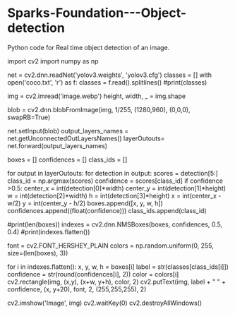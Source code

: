# Sparks-Foundation---Object-detection
Python code for Real time object detection of an image.

import cv2
import numpy as np

net = cv2.dnn.readNet('yolov3.weights', 'yolov3.cfg')
classes = []
with open('coco.txt', 'r') as f:
    classes = f.read().splitlines()
#print(classes)

img = cv2.imread('image.webp')
height, width, _ = img.shape

blob = cv2.dnn.blobFromImage(img, 1/255, (1280,960), (0,0,0), swapRB=True)

net.setInput(blob)
output_layers_names = net.getUnconnectedOutLayersNames()
layerOutouts= net.forward(output_layers_names)

boxes = []
confidences = []
class_ids = []

for output in layerOutouts:
    for detection in output:
        scores = detection[5:]
        class_id = np.argmax(scores)
        confidence = scores[class_id]
        if confidence >0.5:
            center_x = int(detection[0]*width)
            center_y = int(detection[1]*height)
            w = int(detection[2]*width)
            h = int(detection[3]*height)
            x = int(center_x - w/2)
            y = int(center_y - h/2)
            boxes.append([x, y, w, h])
            confidences.append((float(confidence)))
            class_ids.append(class_id)
    

#print(len(boxes))
indexes = cv2.dnn.NMSBoxes(boxes, confidences, 0.5, 0.4)
#print(indexes.flatten())

font = cv2.FONT_HERSHEY_PLAIN
colors = np.random.uniform(0, 255, size=(len(boxes), 3))

for i in indexes.flatten():
    x, y, w, h = boxes[i]
    label = str(classes[class_ids[i]])
    confidence  = str(round(confidences[i], 2))
    color = colors[i]
    cv2.rectangle(img, (x,y), (x+w, y+h), color, 2)
    cv2.putText(img, label + " " + confidence, (x, y+20), font, 2, (255,255,255), 2)



cv2.imshow('Image', img)
cv2.waitKey(0)
cv2.destroyAllWindows()

